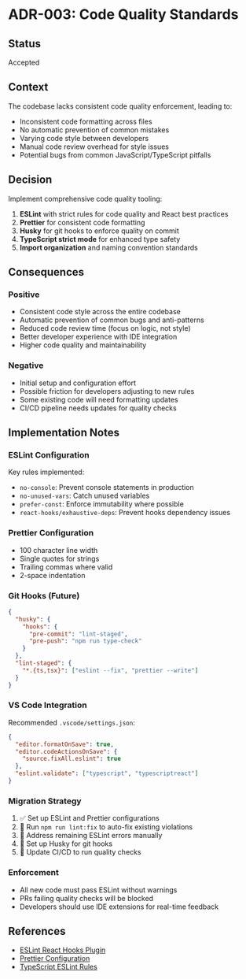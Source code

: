 # ADR-003: Code Quality Standards

## Status
Accepted

## Context
The codebase lacks consistent code quality enforcement, leading to:

- Inconsistent code formatting across files
- No automatic prevention of common mistakes
- Varying code style between developers
- Manual code review overhead for style issues
- Potential bugs from common JavaScript/TypeScript pitfalls

## Decision
Implement comprehensive code quality tooling:

1. **ESLint** with strict rules for code quality and React best practices
2. **Prettier** for consistent code formatting
3. **Husky** for git hooks to enforce quality on commit
4. **TypeScript strict mode** for enhanced type safety
5. **Import organization** and naming convention standards

## Consequences

### Positive
- Consistent code style across the entire codebase
- Automatic prevention of common bugs and anti-patterns
- Reduced code review time (focus on logic, not style)
- Better developer experience with IDE integration
- Higher code quality and maintainability

### Negative
- Initial setup and configuration effort
- Possible friction for developers adjusting to new rules
- Some existing code will need formatting updates
- CI/CD pipeline needs updates for quality checks

## Implementation Notes

### ESLint Configuration
Key rules implemented:
- `no-console`: Prevent console statements in production
- `no-unused-vars`: Catch unused variables
- `prefer-const`: Enforce immutability where possible
- `react-hooks/exhaustive-deps`: Prevent hooks dependency issues

### Prettier Configuration
- 100 character line width
- Single quotes for strings
- Trailing commas where valid
- 2-space indentation

### Git Hooks (Future)
```json
{
  "husky": {
    "hooks": {
      "pre-commit": "lint-staged",
      "pre-push": "npm run type-check"
    }
  },
  "lint-staged": {
    "*.{ts,tsx}": ["eslint --fix", "prettier --write"]
  }
}
```

### VS Code Integration
Recommended `.vscode/settings.json`:
```json
{
  "editor.formatOnSave": true,
  "editor.codeActionsOnSave": {
    "source.fixAll.eslint": true
  },
  "eslint.validate": ["typescript", "typescriptreact"]
}
```

### Migration Strategy
1. ✅ Set up ESLint and Prettier configurations
2. 🔄 Run `npm run lint:fix` to auto-fix existing violations
3. 🔄 Address remaining ESLint errors manually
4. 🔄 Set up Husky for git hooks
5. 🔄 Update CI/CD to run quality checks

### Enforcement
- All new code must pass ESLint without warnings
- PRs failing quality checks will be blocked
- Developers should use IDE extensions for real-time feedback

## References
- [ESLint React Hooks Plugin](https://www.npmjs.com/package/eslint-plugin-react-hooks)
- [Prettier Configuration](https://prettier.io/docs/en/configuration.html)
- [TypeScript ESLint Rules](https://typescript-eslint.io/rules/)